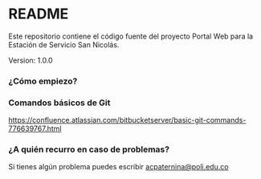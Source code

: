 # README #

Este repositorio contiene el código fuente del proyecto Portal Web para la Estación de Servicio San Nicolás.

Version: 1.0.0

### ¿Cómo empiezo? ###

### Comandos básicos de Git ###

https://confluence.atlassian.com/bitbucketserver/basic-git-commands-776639767.html

### ¿A quién recurro en caso de problemas? ###

Si tienes algún problema puedes escribir acpaternina@poli.edu.co

